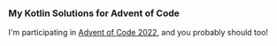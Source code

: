 ### My Kotlin Solutions for Advent of Code

I'm participating in [Advent of Code 2022](https://adventofcode.com/2022/about), and you probably should too!